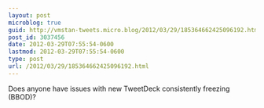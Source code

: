 ```yaml
---
layout: post
microblog: true
guid: http://vmstan-tweets.micro.blog/2012/03/29/185364662425096192.html
post_id: 3037456
date: 2012-03-29T07:55:54-0600
lastmod: 2012-03-29T07:55:54-0600
type: post
url: /2012/03/29/185364662425096192.html
---
```

Does anyone have issues with new TweetDeck consistently freezing (BBOD)?
